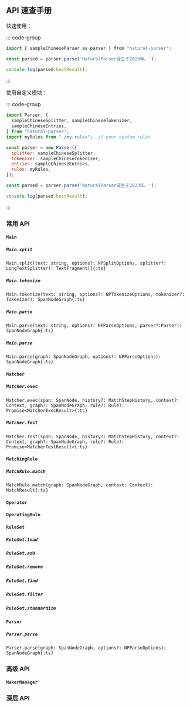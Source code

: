 

## API 速查手册

快速使用：

::: code-group

```js [preset-usecase.js]
import { sampleChineseParser as parser } from "natural-parser";

const parsed = parser.parse('NaturalParser诞生于2023年。');

console.log(parsed.bestResult);
```

:::

使用自定义模块：

::: code-group

```js [custom-parser-usecase.js]
import Parser, {
  sampleChineseSplitter, sampleChineseTokenizer,
  sampleChineseEntries,
} from "natural-parser";
import myRules from "./my-rules";  // your custom rules

const parser = new Parser({
  splitter: sampleChineseSplitter,
  tokenizer: sampleChineseTokenizer,
  entries: sampleChineseEntries,
  rules: myRules,
});

const parsed = parser.parse('NaturalParser诞生于2023年。');

console.log(parsed.bestResult);
```

:::


### 常用 API





#### `Main`

##### `Main.split`

`Main.split(text: string, options?: NPSplitOptions, splitter?: LongTextSplitter): TextFragment[]{:ts}`

##### `Main.tokenize`

`Main.tokenize(text: string, options?: NPTokenizeOptions, tokenizer?: Tokenizer): SpanNodeGraph{:ts}`

##### `Main.parse`

`Main.parse(text: string, options?: NPParseOptions, parser?:Parser): SpanNodeGraph{:ts}`

##### `Main.parse`

`Main.parse(graph: SpanNodeGraph, options?: NPParseOptions): SpanNodeGraph{:ts}`








#### `Matcher`

##### `Matcher.exec`

`Matcher.exec(span: SpanNode, history?: MatchStepHistory, context?: Context, graph?: SpanNodeGraph, rule?: Rule): Promise<MatcherExecResult>{:ts}`

##### `Matcher.Test`

`Matcher.Test(span: SpanNode, history?: MatchStepHistory, context?: Context, graph?: SpanNodeGraph, rule?: Rule): Promise<MatcherTestResult>{:ts}`



#### `MatchingRule`

##### `MatchRule.match`

`MatchRule.match(graph: SpanNodeGraph, context: Context): MatchResult{:ts}`



#### `Operator`



#### `OperatingRule`






#### `RuleSet`

##### `RuleSet.load`

##### `RuleSet.add`

##### `RuleSet.remove`

##### `RuleSet.find`

##### `RuleSet.filter`

##### `RuleSet.standardize`








#### `Parser`

##### `Parser.parse`

`Parser.parse(graph: SpanNodeGraph, options?: NPParseOptions): SpanNodeGraph{:ts}`




### 高级 API

#### `MakerManager`










### 深层 API





